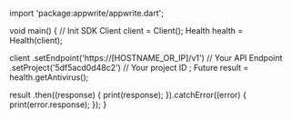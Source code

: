 import 'package:appwrite/appwrite.dart';

void main() { // Init SDK
  Client client = Client();
  Health health = Health(client);

  client
    .setEndpoint('https://[HOSTNAME_OR_IP]/v1') // Your API Endpoint
    .setProject('5df5acd0d48c2') // Your project ID
  ;
  Future result = health.getAntivirus();

  result
    .then((response) {
      print(response);
    }).catchError((error) {
      print(error.response);
  });
}
